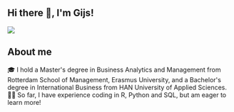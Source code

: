 ## Hi there 👋, I'm Gijs!

<a href="https://visitorbadge.io/status?path=https%3A%2F%2Fgithub.com%2FGijsWerkman"><img src="https://api.visitorbadge.io/api/visitors?path=https%3A%2F%2Fgithub.com%2FGijsWerkman&label=Visitors&countColor=%23d9e3f0&style=flat-square" /></a>

## About me
🎓 I hold a Master's degree in Business Analytics and Management from Rotterdam School of Management, Erasmus University, and a Bachelor's degree in International Business from HAN University of Applied Sciences.
👨‍💻 So far, I have experience coding in R, Python and SQL, but am eager to learn more!
<!--
**GijsWerkman/GijsWerkman** is a ✨ _special_ ✨ repository because its `README.md` (this file) appears on your GitHub profile.

Here are some ideas to get you started:

- 🔭 I’m currently working on ...
- 🌱 I’m currently learning ...
- 👯 I’m looking to collaborate on ...
- 🤔 I’m looking for help with ...
- 💬 Ask me about ...
- 📫 How to reach me: ...
- 😄 Pronouns: ...
- ⚡ Fun fact: ...
-->
